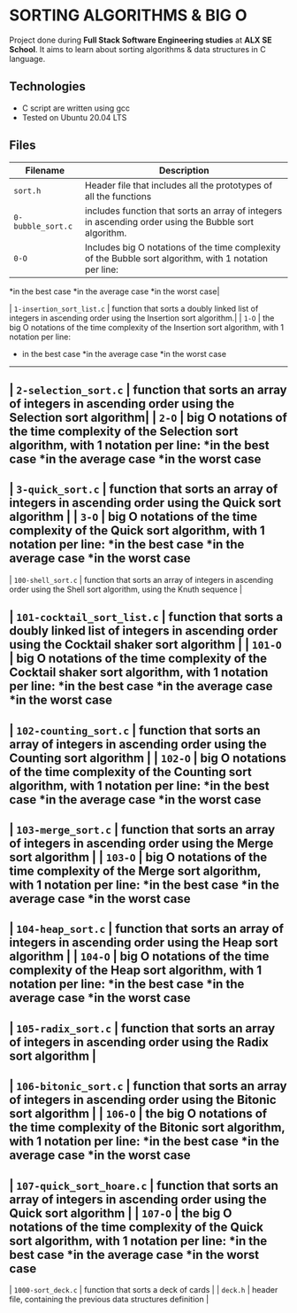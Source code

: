 # SORTING ALGORITHMS & BIG O

Project done during **Full Stack Software Engineering studies** at **ALX SE School**.
It aims to learn about sorting algorithms & data structures in C language.

## Technologies
* C script are written using gcc
* Tested on Ubuntu 20.04 LTS

## Files

| Filename                  | Description |
| --------                  | ----------- |
| `sort.h`                  | Header file that includes all the prototypes of all the functions |
| `0-bubble_sort.c`         |includes function that sorts an array of integers in ascending order using the Bubble sort algorithm.|
| `0-O`                     |Includes big O notations of the time complexity of the Bubble sort algorithm, with 1 notation per line:
*in the best case
*in the average case
*in the worst case|

| `1-insertion_sort_list.c` | function that sorts a doubly linked list of integers in ascending order using the Insertion sort algorithm.|
| `1-O` | the big O notations of the time complexity of the Insertion sort algorithm, with 1 notation per line:
* in the best case
*in the average case
*in the worst case
----------------------------------------------------------------------------------------------------------------------------------

| `2-selection_sort.c`      | function that sorts an array of integers in ascending order using the Selection sort algorithm|
| `2-O`                     | big O notations of the time complexity of the Selection sort algorithm, with 1 notation per line:
*in the best case
*in the average case
*in the worst case
--------------------------------------------------------------------------------------------------------------------------

| `3-quick_sort.c`          | function that sorts an array of integers in ascending order using the Quick sort algorithm |
| `3-O`                     |  big O notations of the time complexity of the Quick sort algorithm, with 1 notation per line:
*in the best case
*in the average case
*in the worst case
----------------------------------------------------------------------------------------------------------------------------------------

| `100-shell_sort.c` | function that sorts an array of integers in ascending order using the Shell sort algorithm, using the Knuth sequence |

| `101-cocktail_sort_list.c` | function that sorts a doubly linked list of integers in ascending order using the Cocktail shaker sort algorithm |
| `101-O` |  big O notations of the time complexity of the Cocktail shaker sort algorithm, with 1 notation per line:
*in the best case
*in the average case
*in the worst case 
-----------------------------------------------------------------------------------------------------------------------

| `102-counting_sort.c` | function that sorts an array of integers in ascending order using the Counting sort algorithm |
| `102-O` | big O notations of the time complexity of the Counting sort algorithm, with 1 notation per line:
*in the best case
*in the average case
*in the worst case
------------------------------------------------------------------------------------------------------------------

| `103-merge_sort.c` | function that sorts an array of integers in ascending order using the Merge sort algorithm |
| `103-O` | big O notations of the time complexity of the Merge sort algorithm, with 1 notation per line:
*in the best case
*in the average case
*in the worst case
----------------------------------------------------------------------------------------------------------------

| `104-heap_sort.c` | function that sorts an array of integers in ascending order using the Heap sort algorithm |
| `104-O` |  big O notations of the time complexity of the Heap sort algorithm, with 1 notation per line:
*in the best case
*in the average case
*in the worst case
-----------------------------------------------------------------------------------------------------------------

| `105-radix_sort.c` | function that sorts an array of integers in ascending order using the Radix sort algorithm |
------------------------------------------------------------------------------------------------------------------
| `106-bitonic_sort.c` | function that sorts an array of integers in ascending order using the Bitonic sort algorithm |
| `106-O` | the big O notations of the time complexity of the Bitonic sort algorithm, with 1 notation per line:
*in the best case
*in the average case
*in the worst case
----------------------------------------------------------------------------------------------------------------------

| `107-quick_sort_hoare.c` | function that sorts an array of integers in ascending order using the Quick sort algorithm |
| `107-O` | the big O notations of the time complexity of the Quick sort algorithm, with 1 notation per line:
*in the best case
*in the average case
*in the worst case
------------------------------------------------------------------------------------------------------------------------

| `1000-sort_deck.c` | function that sorts a deck of cards |
| `deck.h` | header file, containing the previous data structures definition |
